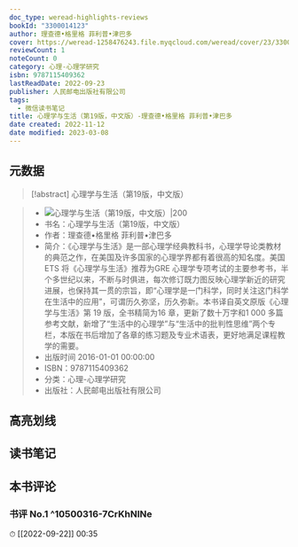 ```yaml
---
doc_type: weread-highlights-reviews
bookId: "3300014123"
author: 理查德•格里格 菲利普•津巴多
cover: https://weread-1258476243.file.myqcloud.com/weread/cover/23/3300014123/t7_3300014123.jpg
reviewCount: 1
noteCount: 0
category: 心理-心理学研究
isbn: 9787115409362
lastReadDate: 2022-09-23
publisher: 人民邮电出版社有限公司
tags:
  - 微信读书笔记
title: 心理学与生活（第19版，中文版）-理查德•格里格 菲利普•津巴多
date created: 2022-11-12
date modified: 2023-03-08
---
```


## 元数据

>[!abstract] 心理学与生活（第19版，中文版）

> - ![心理学与生活（第19版，中文版）|200](https://weread-1258476243.file.myqcloud.com/weread/cover/23/3300014123/t7_3300014123.jpg)
> - 书名：心理学与生活（第19版，中文版）
> - 作者：理查德•格里格 菲利普•津巴多
> - 简介：《心理学与生活》是一部心理学经典教科书，心理学导论类教材的典范之作，在美国及许多国家的心理学界都有着很高的知名度。美国ETS 将《心理学与生活》推荐为GRE 心理学专项考试的主要参考书，半个多世纪以来，不断与时俱进，每次修订既力图反映心理学新近的研究进展，也保持其一贯的宗旨，即“心理学是一门科学，同时关注这门科学在生活中的应用”，可谓历久弥坚，历久弥新。本书译自英文原版《心理学与生活》第 19 版，全书精简为16 章，更新了数十万字和1 000 多篇参考文献，新增了“生活中的心理学”与“生活中的批判性思维”两个专栏，本版在书后增加了各章的练习题及专业术语表，更好地满足课程教学的需要。
> - 出版时间 2016-01-01 00:00:00
> - ISBN：9787115409362
> - 分类：心理-心理学研究
> - 出版社：人民邮电出版社有限公司

## 高亮划线

## 读书笔记

## 本书评论

### 书评 No.1 ^10500316-7CrKhNINe

⏱ [[2022-09-22]] 00:35
